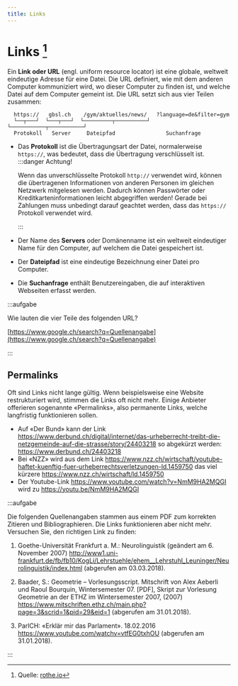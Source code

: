 ```yaml
---
title: Links
---
```


# Links [^1]

Ein **Link oder URL** (engl. uniform resource locator) ist eine globale, weltweit eindeutige  Adresse für eine Datei. Die URL definiert, wie mit dem anderen Computer kommuniziert wird, wo dieser Computer zu finden ist, und welche Datei auf dem Computer gemeint ist. Die URL setzt sich aus vier Teilen zusammen:

```
  https://   gbsl.ch    /gym/aktuelles/news/   ?language=de&filter=gym
  └──┬───┘  └───┬───┘  └─────────┬──────────┘ └───────────┬───────────┘
  Protokoll   Server     Dateipfad                Suchanfrage
```

- Das **Protokoll** ist die Übertragungsart der Datei, normalerweise `https://`, was bedeutet, dass die Übertragung verschlüsselt ist.
  :::danger Achtung!

  Wenn das unverschlüsselte Protokoll `http://` verwendet wird, können die übertragenen Informationen von anderen Personen im gleichen Netzwerk mitgelesen werden. Dadurch können Passwörter oder Kreditkarteninformationen leicht abgegriffen werden!
  Gerade bei Zahlungen muss unbedingt darauf geachtet werden, dass das `https://` Protokoll verwendet wird.

  :::

- Der Name des **Servers** oder Domänenname ist ein weltweit eindeutiger Name für den Computer, auf welchem die Datei gespeichert ist.
- Der **Dateipfad** ist eine eindeutige Bezeichnung einer Datei pro Computer.
- Die **Suchanfrage** enthält Benutzereingaben, die auf interaktiven Webseiten erfasst werden.

:::aufgabe

Wie lauten die vier Teile des folgenden URL?

[https://www.google.ch/search?q=Quellenangabe](https://www.google.ch/search?q=Quellenangabe)

:::

## Permalinks

Oft sind Links nicht lange gültig. Wenn beispielsweise eine Website restrukturiert wird, stimmen die Links oft nicht mehr. Einige Anbieter offerieren sogenannte «Permalinks», also permanente Links, welche langfristig funktionieren sollen.

- Auf «Der Bund» kann der Link https://www.derbund.ch/digital/internet/das-urheberrecht-treibt-die-netzgemeinde-auf-die-strasse/story/24403218 so abgekürzt werden: https://www.derbund.ch/24403218
- Bei «NZZ» wird aus dem Link https://www.nzz.ch/wirtschaft/youtube-haftet-kuenftig-fuer-urheberrechtsverletzungen-ld.1459750 das viel kürzere https://www.nzz.ch/wirtschaft/ld.1459750
- Der Youtube-Link https://www.youtube.com/watch?v=NmM9HA2MQGI wird zu https://youtu.be/NmM9HA2MQGI

:::aufgabe

Die folgenden Quellenangaben stammen aus einem PDF zum korrekten Zitieren und Bibliographieren. Die Links funktionieren aber nicht mehr. Versuchen Sie, den richtigen Link zu finden:

1. Goethe-Universität Frankfurt a. M.: Neurolinguistik (geändert am 6. November 2007) http://www1.uni-frankfurt.de/fb/fb10/KogLi/Lehrstuehle/ehem__Lehrstuhl_Leuninger/Neurolinguistik/index.html (abgerufen am 03.03.2018).

2. Baader, S.: Geometrie – Vorlesungsscript. Mitschrift von Alex Aeberli und Raoul Bourquin, Wintersemester 07. [PDF], Skript zur Vorlesung Geometrie an der ETHZ im Wintersemester 2007, (2007) https://www.mitschriften.ethz.ch/main.php?page=3&scrid=1&pid=29&eid=1 (abgerufen am 31.01.2018).

3. ParlCH: «Erklär mir das Parlament». 18.02.2016 https://www.youtube.com/watchv=vtfEG0txhOU (abgerufen am 31.01.2018).

:::

[^1]: Quelle: [rothe.io](https://rothe.io/?page=ict/1-basics/3-links/)
